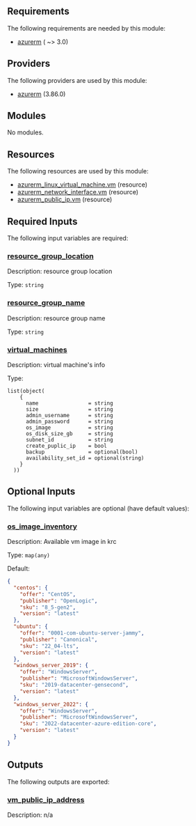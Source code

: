 <!-- BEGIN_TF_DOCS -->
## Requirements

The following requirements are needed by this module:

- <a name="requirement_azurerm"></a> [azurerm](#requirement\_azurerm) ( ~> 3.0)

## Providers

The following providers are used by this module:

- <a name="provider_azurerm"></a> [azurerm](#provider\_azurerm) (3.86.0)

## Modules

No modules.

## Resources

The following resources are used by this module:

- [azurerm_linux_virtual_machine.vm](https://registry.terraform.io/providers/hashicorp/azurerm/latest/docs/resources/linux_virtual_machine) (resource)
- [azurerm_network_interface.vm](https://registry.terraform.io/providers/hashicorp/azurerm/latest/docs/resources/network_interface) (resource)
- [azurerm_public_ip.vm](https://registry.terraform.io/providers/hashicorp/azurerm/latest/docs/resources/public_ip) (resource)

## Required Inputs

The following input variables are required:

### <a name="input_resource_group_location"></a> [resource\_group\_location](#input\_resource\_group\_location)

Description: resource group location

Type: `string`

### <a name="input_resource_group_name"></a> [resource\_group\_name](#input\_resource\_group\_name)

Description: resource group name

Type: `string`

### <a name="input_virtual_machines"></a> [virtual\_machines](#input\_virtual\_machines)

Description: virtual machine's info

Type:

```hcl
list(object(
    {
      name                = string
      size                = string
      admin_username      = string
      admin_password      = string
      os_image            = string
      os_disk_size_gb     = string
      subnet_id           = string
      create_puplic_ip    = bool
      backup              = optional(bool)
      availability_set_id = optional(string)
    }
  ))
```

## Optional Inputs

The following input variables are optional (have default values):

### <a name="input_os_image_inventory"></a> [os\_image\_inventory](#input\_os\_image\_inventory)

Description: Available vm image in krc

Type: `map(any)`

Default:

```json
{
  "centos": {
    "offer": "CentOS",
    "publisher": "OpenLogic",
    "sku": "8_5-gen2",
    "version": "latest"
  },
  "ubuntu": {
    "offer": "0001-com-ubuntu-server-jammy",
    "publisher": "Canonical",
    "sku": "22_04-lts",
    "version": "latest"
  },
  "windows_server_2019": {
    "offer": "WindowsServer",
    "publisher": "MicrosoftWindowsServer",
    "sku": "2019-datacenter-gensecond",
    "version": "latest"
  },
  "windows_server_2022": {
    "offer": "WindowsServer",
    "publisher": "MicrosoftWindowsServer",
    "sku": "2022-datacenter-azure-edition-core",
    "version": "latest"
  }
}
```

## Outputs

The following outputs are exported:

### <a name="output_vm_public_ip_address"></a> [vm\_public\_ip\_address](#output\_vm\_public\_ip\_address)

Description: n/a
<!-- END_TF_DOCS -->
